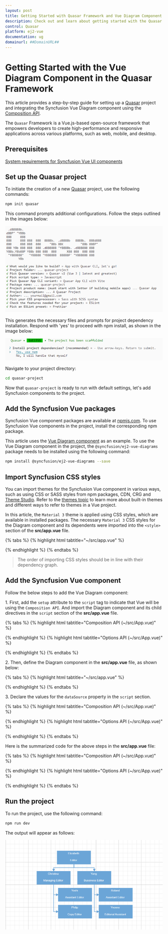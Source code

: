 ```yaml
---
layout: post
title: Getting Started with Quasar Framework and Vue Diagram Component | Syncfusion
description: Check out and learn about getting started with the Quasar Framework and Vue Diagram Component of Syncfusion Essential JS 2 and more details.
control: Quasar 
platform: ej2-vue
documentation: ug
domainurl: ##DomainURL##
---
```


# Getting Started with the Vue Diagram Component in the Quasar Framework

This article provides a step-by-step guide for setting up a [Quasar](https://quasar.dev/) project and integrating the Syncfusion Vue Diagram component using the [Composition API](https://vuejs.org/guide/introduction.html#composition-api).

The `Quasar` Framework is a Vue.js-based open-source framework that empowers developers to create high-performance and responsive applications across various platforms, such as web, mobile, and desktop.

## Prerequisites

[System requirements for Syncfusion Vue UI components](../system-requirements)

## Set up the Quasar project

To initiate the creation of a new [Quasar](https://quasar.dev/start/quick-start/) project, use the following commands:

```bash
npm init quasar
```

This command prompts additional configurations. Follow the steps outlined in the images below:

![quasar-setup1](./images/quasar-setup1.png)

This generates the necessary files and prompts for project dependency installation. Respond with 'yes' to proceed with npm install, as shown in the image below:

![quasar-setup2](./images/quasar-setup2.png)

Navigate to your project directory:

```bash
cd quasar-project
```

Now that `quasar-project` is ready to run with default settings, let's add Syncfusion components to the project.

## Add the Syncfusion Vue packages

Syncfusion Vue component packages are available at [npmjs.com](https://www.npmjs.com/search?q=ej2-vue). To use Syncfusion Vue components in the project, install the corresponding npm package.

This article uses the [Vue Diagram component](https://www.syncfusion.com/vue-components/vue-gantt-chart) as an example. To use the Vue Diagram component in the project, the `@syncfusion/ej2-vue-diagrams` package needs to be installed using the following command:

```bash
npm install @syncfusion/ej2-vue-diagrams --save
```

## Import Syncfusion CSS styles

You can import themes for the Syncfusion Vue component in various ways, such as using CSS or SASS styles from npm packages, CDN, CRG and [Theme Studio](https://ej2.syncfusion.com/vue/documentation/appearance/theme-studio/). Refer to the [themes topic](https://ej2.syncfusion.com/vue/documentation/appearance/theme/) to learn more about built-in themes and different ways to refer to themes in a Vue project.

In this article, the `Material 3` theme is applied using CSS styles, which are available in installed packages. The necessary `Material 3` CSS styles for the Diagram component and its dependents were imported into the `<style>` section of the **src/app.vue** file.

{% tabs %}
{% highlight html tabtitle="~/src/app.vue" %}

<style>
@import "../node_modules/@syncfusion/ej2-base/styles/material3.css";
@import "../node_modules/@syncfusion/ej2-navigations/styles/material3.css";
@import "../node_modules/@syncfusion/ej2-buttons/styles/material3.css";
@import "../node_modules/@syncfusion/ej2-inputs/styles/material3.css";
@import "../node_modules/@syncfusion/ej2-popups/styles/material3.css";
@import "../node_modules/@syncfusion/ej2-vue-diagrams/styles/material3.css";
</style>

{% endhighlight %}
{% endtabs %}

> The order of importing CSS styles should be in line with their dependency graph.

## Add the Syncfusion Vue component

Follow the below steps to add the Vue Diagram component:

1\. First, add the `setup` attribute to the `script` tag to indicate that Vue will be using the `Composition API`. And import the Diagram component and its child directives in the `script` section of the **src/app.vue** file.

{% tabs %}
{% highlight html tabtitle="Composition API (~/src/App.vue)" %}

<script setup>
import { DiagramComponent, DataBinding, HierarchicalTree } from "@syncfusion/ej2-vue-diagrams";
</script>

{% endhighlight %}
{% highlight html tabtitle="Options API (~/src/App.vue)" %}

<script>
import { DiagramComponent, DataBinding, HierarchicalTree } from "@syncfusion/ej2-vue-diagrams";

export default {
    name: "App",
    components: {
        'ej2-diagram': DiagramComponent
    }
}
</script>

{% endhighlight %}
{% endtabs %}

2\. Then, define the Diagram component in the **src/app.vue** file, as shown below:

{% tabs %}
{% highlight html tabtitle="~/src/app.vue" %}

<template>
    <ejs-diagram
        id="diagram"
        :width="width"
        :height="height"
        :layout="layout"
        :dataSourceSettings="dataSourceSettings"
        :getNodeDefaults="getNodeDefaults"
        :getConnectorDefaults="getConnectorDefaults"
        >
    </ejs-diagram>
</template>

{% endhighlight %}
{% endtabs %}

3\. Declare the values for the `dataSource` property in the `script` section.

{% tabs %}
{% highlight html tabtitle="Composition API (~/src/App.vue)" %}


<script setup>
import { provide } from "vue";
import { DataManager } from "@syncfusion/ej2-data";
const width="1300px";
const height = "800px";

const localdata = [
    {
    Name: "Elizabeth",
    Role: "Editor",
    },
    {
    Name: "Christina",
    ReportingPerson: "Elizabeth",
    Role: "Managing Editor",
    },
    {
    Name: "Yoshi",
    ReportingPerson: "Christina",
    Role: "Assistant Editor",
    },
    {
    Name: "Philip",
    ReportingPerson: "Christina",
    Role: "Copy Editor",
    },
    {
    Name: "Yang",
    ReportingPerson: "Elizabeth",
    Role: "Bussiness Editor",
    },
    {
    Name: "Roland",
    ReportingPerson: "Yang",
    Role: "Assistant Editor",
    },
    {
    Name: "Yvonne",
    ReportingPerson: "Yang",
    Role: "Editorial Assistant",
    },
];
const getNodeDefaults= (node) => {
        node.height = 60;
        node.width = 150;
        return node;
        };

const getConnectorDefaults= (obj) => {
    obj.type = "Orthogonal";
        obj.style = {
            strokeColor: "#6BA5D7",
            fill: "#6BA5D7",
            strokeWidth: 2,
        };
        obj.targetDecorator = {
            style: {
            fill: "#6BA5D7",
            strokeColor: "#6BA5D7",
            },
        };
        return obj;
};
const layout={
        type: "OrganizationalChart",
        };
const dataSourceSettings= {
        id: "Name",
        parentId: "ReportingPerson",
        dataManager: new DataManager(localdata),
        doBinding: (nodeModel, localdata) => {
            nodeModel.annotations = [
            {
                content: localdata.Name,
                offset: { x: 0.5, y: 0.2 },
                style: { color: "white" },
            },
            {
                content: localdata.Role,
                offset: { x: 0.5, y: 0.7 },
                style: { color: "white" },
            },
            ];
            nodeModel.style = { fill: "#6BA5D7", strokeWidth: 0 };
        },
        };
const diagram = [DataBinding, HierarchicalTree];
provide('diagram', diagram);
</script>


{% endhighlight %}
{% highlight html tabtitle="Options API (~/src/App.vue)" %}

<script>
import { DataManager } from "@syncfusion/ej2-data";

export default {
    data() {
        return {
            width: "1300px",
            height: "800px",
            localdata: [
                {
                Name: "Elizabeth",
                Role: "Editor",
                },
                {
                Name: "Christina",
                ReportingPerson: "Elizabeth",
                Role: "Managing Editor",
                },
                {
                Name: "Yoshi",
                ReportingPerson: "Christina",
                Role: "Assistant Editor",
                },
                {
                Name: "Philip",
                ReportingPerson: "Christina",
                Role: "Copy Editor",
                },
                {
                Name: "Yang",
                ReportingPerson: "Elizabeth",
                Role: "Bussiness Editor",
                },
                {
                Name: "Roland",
                ReportingPerson: "Yang",
                Role: "Assistant Editor",
                },
                {
                Name: "Yvonne",
                ReportingPerson: "Yang",
                Role: "Editorial Assistant",
                },
            ],
            layout: {
                type: "OrganizationalChart",
            },
            dataSourceSettings: {
                id: "Name",
                parentId: "ReportingPerson",
                dataManager: new DataManager(localdata),
                doBinding: (nodeModel, localdata) => {
                    nodeModel.annotations = [
                    {
                        content: localdata.Name,
                        offset: { x: 0.5, y: 0.2 },
                        style: { color: "white" },
                    },
                    {
                        content: localdata.Role,
                        offset: { x: 0.5, y: 0.7 },
                        style: { color: "white" },
                    },
                    ];
                    nodeModel.style = { fill: "#6BA5D7", strokeWidth: 0 };
                }
            }
        }
    },
    methods: {
        getNodeDefaults: (node) => {
            node.height = 60;
            node.width = 150;
            return node;
        },
        getConnectorDefaults: (obj) => {
            obj.type = "Orthogonal";
                obj.style = {
                    strokeColor: "#6BA5D7",
                    fill: "#6BA5D7",
                    strokeWidth: 2,
                };
                obj.targetDecorator = {
                    style: {
                    fill: "#6BA5D7",
                    strokeColor: "#6BA5D7",
                    },
                };
            return obj;
        }
    },
    provide: {
        diagram: [DataBinding, HierarchicalTree]
    }
}
</script>

{% endhighlight %}
{% endtabs %}

Here is the summarized code for the above steps in the **src/app.vue** file:

{% tabs %}
{% highlight html tabtitle="Composition API (~/src/App.vue)" %}

<template>
    <ejs-diagram
        id="diagram"
        :width="width"
        :height="height"
        :layout="layout"
        :dataSourceSettings="dataSourceSettings"
        :getNodeDefaults="getNodeDefaults"
        :getConnectorDefaults="getConnectorDefaults"
        >
    </ejs-diagram>
</template>
  
<script setup>
import {DiagramComponent as EjsDiagram,DataBinding,HierarchicalTree,} from "@syncfusion/ej2-vue-diagrams";
import { provide } from "vue";
import { DataManager } from "@syncfusion/ej2-data";
const width="1300px";
const height = "800px";

const localdata = [
    {
    Name: "Elizabeth",
    Role: "Editor",
    },
    {
    Name: "Christina",
    ReportingPerson: "Elizabeth",
    Role: "Managing Editor",
    },
    {
    Name: "Yoshi",
    ReportingPerson: "Christina",
    Role: "Assistant Editor",
    },
    {
    Name: "Philip",
    ReportingPerson: "Christina",
    Role: "Copy Editor",
    },
    {
    Name: "Yang",
    ReportingPerson: "Elizabeth",
    Role: "Bussiness Editor",
    },
    {
    Name: "Roland",
    ReportingPerson: "Yang",
    Role: "Assistant Editor",
    },
    {
    Name: "Yvonne",
    ReportingPerson: "Yang",
    Role: "Editorial Assistant",
    },
];
const getNodeDefaults= (node) => {
        node.height = 60;
        node.width = 150;
        return node;
        };

const getConnectorDefaults= (obj) => {
    obj.type = "Orthogonal";
        obj.style = {
            strokeColor: "#6BA5D7",
            fill: "#6BA5D7",
            strokeWidth: 2,
        };
        obj.targetDecorator = {
            style: {
            fill: "#6BA5D7",
            strokeColor: "#6BA5D7",
            },
        };
        return obj;
};
const layout={
        type: "OrganizationalChart",
        };
const dataSourceSettings= {
        id: "Name",
        parentId: "ReportingPerson",
        dataManager: new DataManager(localdata),
        doBinding: (nodeModel, localdata) => {
            nodeModel.annotations = [
            {
                content: localdata.Name,
                offset: { x: 0.5, y: 0.2 },
                style: { color: "white" },
            },
            {
                content: localdata.Role,
                offset: { x: 0.5, y: 0.7 },
                style: { color: "white" },
            },
            ];
            nodeModel.style = { fill: "#6BA5D7", strokeWidth: 0 };
        },
        };
const diagram = [DataBinding, HierarchicalTree];
provide('diagram', diagram);
</script>

<style>
@import "../node_modules/@syncfusion/ej2-base/styles/material3.css";
@import "../node_modules/@syncfusion/ej2-navigations/styles/material3.css";
@import "../node_modules/@syncfusion/ej2-buttons/styles/material3.css";
@import "../node_modules/@syncfusion/ej2-inputs/styles/material3.css";
@import "../node_modules/@syncfusion/ej2-popups/styles/material3.css";
@import "../node_modules/@syncfusion/ej2-vue-diagrams/styles/material3.css";
</style>

{% endhighlight %}
{% highlight html tabtitle="Options API (~/src/App.vue)" %}

<script>
import { DataManager } from "@syncfusion/ej2-data";
import { DiagramComponent, DataBinding, HierarchicalTree } from "@syncfusion/ej2-vue-diagrams";

export default {
    name: "App",
    components: {
        'ej2-diagram': DiagramComponent
    },
    data() {
        return {
            width: "1300px",
            height: "800px",
            localdata: [
                {
                Name: "Elizabeth",
                Role: "Editor",
                },
                {
                Name: "Christina",
                ReportingPerson: "Elizabeth",
                Role: "Managing Editor",
                },
                {
                Name: "Yoshi",
                ReportingPerson: "Christina",
                Role: "Assistant Editor",
                },
                {
                Name: "Philip",
                ReportingPerson: "Christina",
                Role: "Copy Editor",
                },
                {
                Name: "Yang",
                ReportingPerson: "Elizabeth",
                Role: "Bussiness Editor",
                },
                {
                Name: "Roland",
                ReportingPerson: "Yang",
                Role: "Assistant Editor",
                },
                {
                Name: "Yvonne",
                ReportingPerson: "Yang",
                Role: "Editorial Assistant",
                },
            ],
            layout: {
                type: "OrganizationalChart",
            },
            dataSourceSettings: {
                id: "Name",
                parentId: "ReportingPerson",
                dataManager: new DataManager(localdata),
                doBinding: (nodeModel, localdata) => {
                    nodeModel.annotations = [
                    {
                        content: localdata.Name,
                        offset: { x: 0.5, y: 0.2 },
                        style: { color: "white" },
                    },
                    {
                        content: localdata.Role,
                        offset: { x: 0.5, y: 0.7 },
                        style: { color: "white" },
                    },
                    ];
                    nodeModel.style = { fill: "#6BA5D7", strokeWidth: 0 };
                }
            }
        }
    },
    methods: {
        getNodeDefaults: (node) => {
            node.height = 60;
            node.width = 150;
            return node;
        },
        getConnectorDefaults: (obj) => {
            obj.type = "Orthogonal";
                obj.style = {
                    strokeColor: "#6BA5D7",
                    fill: "#6BA5D7",
                    strokeWidth: 2,
                };
                obj.targetDecorator = {
                    style: {
                    fill: "#6BA5D7",
                    strokeColor: "#6BA5D7",
                    },
                };
            return obj;
        }
    },
    provide: {
        diagram: [DataBinding, HierarchicalTree]
    }
}
</script>

<style>
@import "../node_modules/@syncfusion/ej2-base/styles/material3.css";
@import "../node_modules/@syncfusion/ej2-navigations/styles/material3.css";
@import "../node_modules/@syncfusion/ej2-buttons/styles/material3.css";
@import "../node_modules/@syncfusion/ej2-inputs/styles/material3.css";
@import "../node_modules/@syncfusion/ej2-popups/styles/material3.css";
@import "../node_modules/@syncfusion/ej2-vue-diagrams/styles/material3.css";
</style>

{% endhighlight %}
{% endtabs %}

## Run the project

To run the project, use the following command:

```bash
npm run dev
```

The output will appear as follows:

![Quasar output](./images/quasar.png)